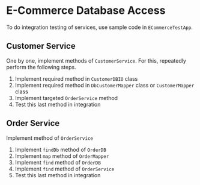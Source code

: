 # E-Commerce Database Access

To do integration testing of services, use sample code in `ECommerceTestApp`.

## Customer Service

One by one, implement methods of `CustomerService`.
For this, repeatedly perform the following steps.

1. Implement required method in `CustomerDBIO` class
2. Implement required method in `DbCustomerMapper` class or `CustomerMapper` class
3. Implement targeted `OrderService` method
4. Test this last method in integration

## Order Service

Implement method of `OrderService`

1. Implement `findDb` method of `OrderDB`
2. Implement `map` method  of `OrderMapper`
3. Implement `find` method of `OrderDB`
4. Implement `find` method of `OrderService`
5. Test this last method in integration
